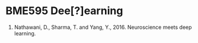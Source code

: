 # BME595 Dee[?]earning



1. Nathawani, D., Sharma, T. and Yang, Y., 2016. Neuroscience meets deep learning.
